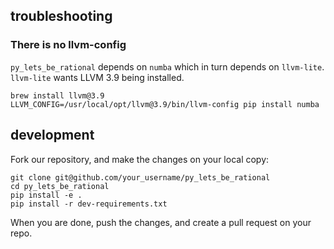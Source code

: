 ## troubleshooting

### There is no llvm-config

`py_lets_be_rational` depends on `numba` which in turn depends on `llvm-lite`. `llvm-lite` wants LLVM 3.9 being installed.

```
brew install llvm@3.9
LLVM_CONFIG=/usr/local/opt/llvm@3.9/bin/llvm-config pip install numba
```

## development

Fork our repository, and make the changes on your local copy:

```
git clone git@github.com/your_username/py_lets_be_rational
cd py_lets_be_rational
pip install -e .
pip install -r dev-requirements.txt
```

When you are done, push the changes, and create a pull request on your repo.
